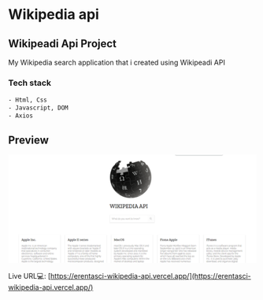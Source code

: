 # Wikipedia api

## Wikipeadi Api Project

My Wikipedia search application that i created using Wikipeadi API

### Tech stack
```
- Html, Css
- Javascript, DOM
- Axios 
```

## Preview 
![screenshot](./img/screenshot.png) 

Live URL💻: [https://erentasci-wikipedia-api.vercel.app/](https://erentasci-wikipedia-api.vercel.app/)
